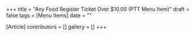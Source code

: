 +++
title = "Any Food Register Ticket Over $10.00 (PTT Menu Item)"
draft = false
tags = [Menu Items]
date = ""

[Article]
contributors = []
gallery = []
+++